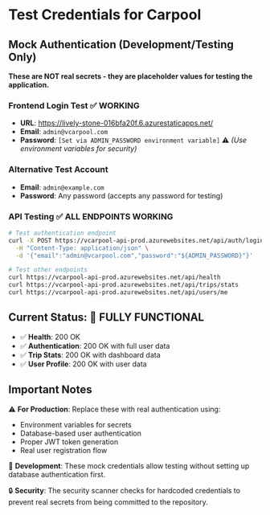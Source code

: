 # Test Credentials for Carpool

## Mock Authentication (Development/Testing Only)

**These are NOT real secrets - they are placeholder values for testing the application.**

### Frontend Login Test ✅ **WORKING**

- **URL**: https://lively-stone-016bfa20f.6.azurestaticapps.net/
- **Email**: `admin@vcarpool.com`
- **Password**: `[Set via ADMIN_PASSWORD environment variable]` ⚠️ _(Use environment variables for security)_

### Alternative Test Account

- **Email**: `admin@example.com`
- **Password**: Any password (accepts any password for testing)

### API Testing ✅ **ALL ENDPOINTS WORKING**

```bash
# Test authentication endpoint
curl -X POST https://vcarpool-api-prod.azurewebsites.net/api/auth/login \
  -H "Content-Type: application/json" \
  -d '{"email":"admin@vcarpool.com","password":"${ADMIN_PASSWORD}"}'

# Test other endpoints
curl https://vcarpool-api-prod.azurewebsites.net/api/health
curl https://vcarpool-api-prod.azurewebsites.net/api/trips/stats
curl https://vcarpool-api-prod.azurewebsites.net/api/users/me
```

## Current Status: 🎉 **FULLY FUNCTIONAL**

- ✅ **Health**: 200 OK
- ✅ **Authentication**: 200 OK with full user data
- ✅ **Trip Stats**: 200 OK with dashboard data
- ✅ **User Profile**: 200 OK with user data

## Important Notes

⚠️ **For Production**: Replace these with real authentication using:

- Environment variables for secrets
- Database-based user authentication
- Proper JWT token generation
- Real user registration flow

🔧 **Development**: These mock credentials allow testing without setting up database authentication first.

🔒 **Security**: The security scanner checks for hardcoded credentials to prevent real secrets from being committed to the repository.
